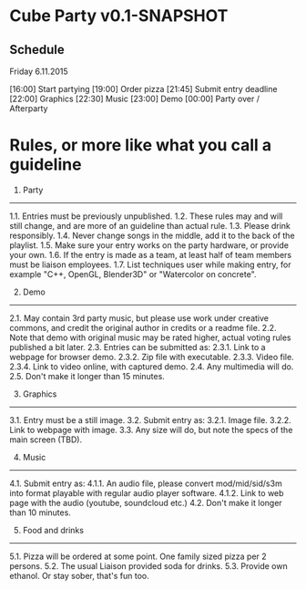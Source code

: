 Cube Party v0.1-SNAPSHOT
========================

Schedule
--------

Friday 6.11.2015

[16:00] Start partying
[19:00] Order pizza
[21:45] Submit entry deadline
[22:00] Graphics
[22:30] Music
[23:00] Demo
[00:00] Party over / Afterparty


Rules, or more like what you call a guideline
=============================================

1. Party
--------

1.1. Entries must be previously unpublished.
1.2. These rules may and will still change, and are more of an guideline than actual rule.
1.3. Please drink responsibly.
1.4. Never change songs in the middle, add it to the back of the playlist.
1.5. Make sure your entry works on the party hardware, or provide your own.
1.6. If the entry is made as a team, at least half of team members must be liaison employees.
1.7. List techniques user while making entry, for example "C++, OpenGL, Blender3D" or "Watercolor on concrete".



2. Demo
-------

2.1. May contain 3rd party music, but please use work under creative commons, and credit the original author in credits or a readme file.
2.2. Note that demo with original music may be rated higher, actual voting rules published a bit later.
2.3. Entries can be submitted as:
2.3.1. Link to a webpage for browser demo.
2.3.2. Zip file with executable.
2.3.3. Video file.
2.3.4. Link to video online, with captured demo.
2.4. Any multimedia will do.
2.5. Don't make it longer than 15 minutes.


3. Graphics
-----------

3.1. Entry must be a still image.
3.2. Submit entry as:
3.2.1. Image file.
3.2.2. Link to webpage with image.
3.3. Any size will do, but note the specs of the main screen (TBD).


4. Music
--------

4.1. Submit entry as:
4.1.1. An audio file, please convert mod/mid/sid/s3m into format playable with regular audio player software.
4.1.2. Link to web page with the audio (youtube, soundcloud etc.)
4.2. Don't make it longer than 10 minutes.


5. Food and drinks
------------------

5.1. Pizza will be ordered at some point. One family sized pizza per 2 persons.
5.2. The usual Liaison provided soda for drinks.
5.3. Provide own ethanol. Or stay sober, that's fun too.


